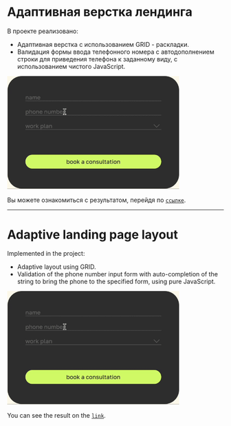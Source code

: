 # Адаптивная верстка лендинга

В проекте реализовано:

* Адаптивная верстка с использованием GRID - раскладки.
* Валидация формы ввода телефонного номера с автодополнением строки для приведения телефона к заданному виду, с использованием чистого JavaScript.

<img src="https://github.com/leonidparshentsev/Ambience_studio/blob/0509d3eb3e5875c233a4fd5fc2e87b9d658304b9/validator_gif.gif" alt="validator_gif" width="400"/>


Вы можете ознакомиться с результатом, перейдя по [`ссылке`](https://leonidparshentsev.github.io/Ambience_studio/).

---

# Adaptive landing page layout

Implemented in the project:

* Adaptive layout using GRID.
* Validation of the phone number input form with auto-completion of the string to bring the phone to the specified form, using pure JavaScript.

<img src="https://github.com/leonidparshentsev/Ambience_studio/blob/0509d3eb3e5875c233a4fd5fc2e87b9d658304b9/validator_gif.gif" alt="validator_gif" width="400"/>


You can see the result on the [`link`](https://leonidparshentsev.github.io/Ambience_studio/).
